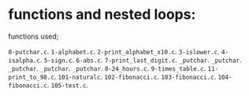 # functions and nested loops:

functions used;

``0-putchar.c``.
``1-alphabet.c``.
``2-print_alphabet_x10.c``.
``3-islower.c``.
``4-isalpha.c``.
``5-sign.c``.
``6-abs.c``.
``7-print_last_digit.c``.
``_putchar``.
``_putchar``.
``_putchar``.
``_putchar``. 
``_putchar``.
``8-24_hours.c``.
``9-times_table.c``.
``11-print_to_98.c``.
``101-naturalc``.
``102-fibonacci.c``.
``103-fibonacci.c``.
``104-fibonacci.c``.
``105-test.c``.